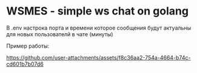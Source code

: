 # WSMES - simple ws chat on golang

В .env настрока порта и времени которое сообщения будут актуальны для новых пользователй в чате (минуты)


Пример работы: 

https://github.com/user-attachments/assets/f8c36aa2-754a-4664-b74c-cd601b7b07d6

